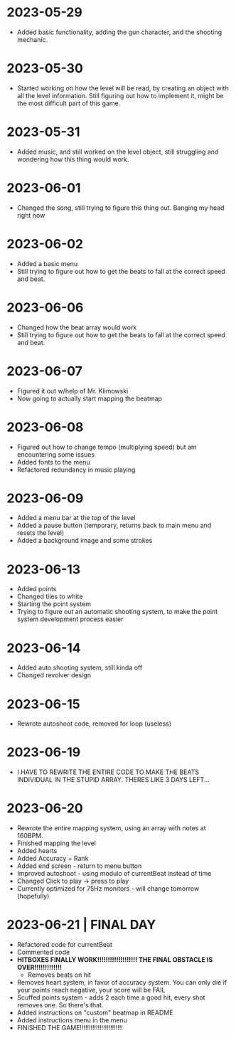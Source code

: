 # 2023-05-29

- Added basic functionality, adding the gun character, and the shooting mechanic.

# 2023-05-30

- Started working on how the level will be read, by creating an object with all the level information. Still figuring out how to implement it, might be the most difficult part of this game.

# 2023-05-31

- Added music, and still worked on the level object, still struggling and wondering how this thing would work.

# 2023-06-01

- Changed the song, still trying to figure this thing out. Banging my head right now

# 2023-06-02

- Added a basic menu
- Still trying to figure out how to get the beats to fall at the correct speed and beat.

# 2023-06-06

- Changed how the beat array would work
- Still trying to figure out how to get the beats to fall at the correct speed and beat.

# 2023-06-07

- Figured it out w/help of Mr. Klimowski
- Now going to actually start mapping the beatmap

# 2023-06-08

- Figured out how to change tempo (multiplying speed) but am encountering some issues
- Added fonts to the menu
- Refactored redundancy in music playing

# 2023-06-09

- Added a menu bar at the top of the level
- Added a pause button (temporary, returns back to main menu and resets the level)
- Added a background image and some strokes

# 2023-06-13

- Added points
- Changed tiles to white
- Starting the point system
- Trying to figure out an automatic shooting system, to make the point system development process easier

# 2023-06-14

- Added auto shooting system, still kinda off
- Changed revolver design

# 2023-06-15

- Rewrote autoshoot code, removed for loop (useless)

# 2023-06-19

- I HAVE TO REWRITE THE ENTIRE CODE TO MAKE THE BEATS INDIVIDUAL IN THE STUPID ARRAY. THERES LIKE 3 DAYS LEFT...

# 2023-06-20

- Rewrote the entire mapping system, using an array with notes at 160BPM.
- Finished mapping the level
- Added hearts
- Added Accuracy + Rank
- Added end screen - return to menu button
- Improved autoshoot - using modulo of currentBeat instead of time
- Changed Click to play -> press to play
- Currently optimized for 75Hz monitors - will change tomorrow (hopefully)

# 2023-06-21 | FINAL DAY

- Refactored code for currentBeat
- Commented code
- **HITBOXES FINALLY WORK!!!!!!!!!!!!!!!!!!! THE FINAL OBSTACLE IS OVER!!!!!!!!!!!!!**
    - Removes beats on hit
- Removes heart system, in favor of accuracy system. You can only die if your points reach negative, your score will be FAIL
- Scuffed points system - adds 2 each time a good hit, every shot removes one. So there's that.
- Added instructions on "custom" beatmap in README
- Added instructions menu in the menu
- FINISHED THE GAME!!!!!!!!!!!!!!!!!!!!!!!!

